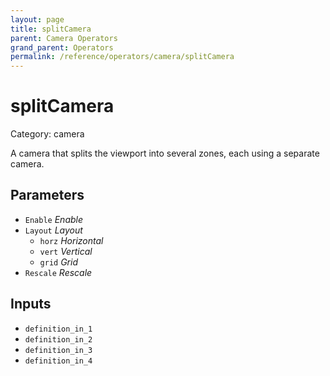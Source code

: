 ```yaml
---
layout: page
title: splitCamera
parent: Camera Operators
grand_parent: Operators
permalink: /reference/operators/camera/splitCamera
---
```


# splitCamera

Category: camera



A camera that splits the viewport into several zones, each using a separate camera.

## Parameters

* `Enable` *Enable*
* `Layout` *Layout*
  * `horz` *Horizontal*
  * `vert` *Vertical*
  * `grid` *Grid*
* `Rescale` *Rescale*

## Inputs

* `definition_in_1`
* `definition_in_2`
* `definition_in_3`
* `definition_in_4`